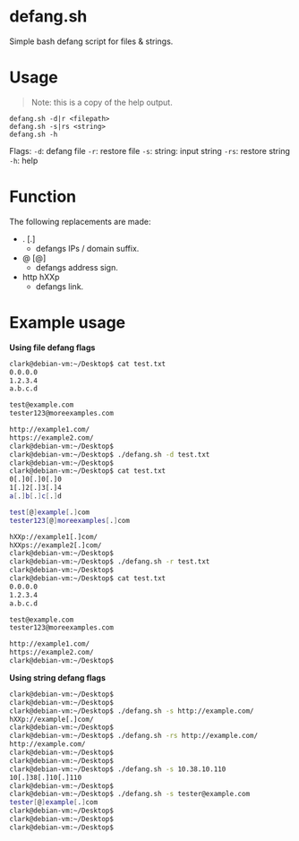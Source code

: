 # defang.sh
Simple bash defang script for files &amp; strings.

# Usage
> Note: this is a copy of the help output.

	defang.sh -d|r <filepath>
	defang.sh -s|rs <string>
	defang.sh -h

Flags:
	```-d```: defang file
	```-r```: restore file
	```-s```: string: input string
	```-rs```: restore string
	```-h```: help

# Function
The following replacements are made:
* .    [.]
  * defangs IPs / domain suffix.
* @    [@]
  * defangs address sign.
* http hXXp
  * defangs link.
 
# Example usage

**Using file defang flags**
```bash
clark@debian-vm:~/Desktop$ cat test.txt 
0.0.0.0
1.2.3.4 
a.b.c.d

test@example.com
tester123@moreexamples.com

http://example1.com/
https://example2.com/
clark@debian-vm:~/Desktop$ 
clark@debian-vm:~/Desktop$ ./defang.sh -d test.txt
clark@debian-vm:~/Desktop$ 
clark@debian-vm:~/Desktop$ cat test.txt 
0[.]0[.]0[.]0
1[.]2[.]3[.]4 
a[.]b[.]c[.]d

test[@]example[.]com
tester123[@]moreexamples[.]com

hXXp://example1[.]com/
hXXps://example2[.]com/
clark@debian-vm:~/Desktop$ 
clark@debian-vm:~/Desktop$ ./defang.sh -r test.txt
clark@debian-vm:~/Desktop$ 
clark@debian-vm:~/Desktop$ cat test.txt 
0.0.0.0
1.2.3.4 
a.b.c.d

test@example.com
tester123@moreexamples.com

http://example1.com/
https://example2.com/
clark@debian-vm:~/Desktop$
```

**Using string defang flags**
```bash
clark@debian-vm:~/Desktop$ 
clark@debian-vm:~/Desktop$ 
clark@debian-vm:~/Desktop$ ./defang.sh -s http://example.com/
hXXp://example[.]com/
clark@debian-vm:~/Desktop$ 
clark@debian-vm:~/Desktop$ ./defang.sh -rs http://example.com/
http://example.com/
clark@debian-vm:~/Desktop$ 
clark@debian-vm:~/Desktop$ 
clark@debian-vm:~/Desktop$ ./defang.sh -s 10.38.10.110
10[.]38[.]10[.]110
clark@debian-vm:~/Desktop$ 
clark@debian-vm:~/Desktop$ ./defang.sh -s tester@example.com
tester[@]example[.]com
clark@debian-vm:~/Desktop$ 
clark@debian-vm:~/Desktop$ 
clark@debian-vm:~/Desktop$
```
